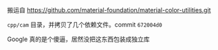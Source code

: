 搬运自 <https://github.com/material-foundation/material-color-utilities.git>

`cpp/cam` 目录，并拷贝了几个依赖文件。commit `672004d0`

Google 真的是个傻逼，居然没把这东西包装成独立库
